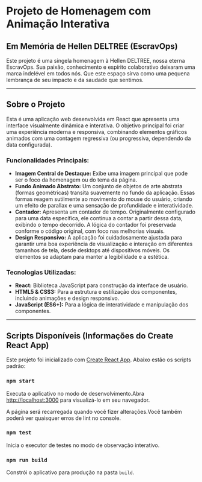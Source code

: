 # Projeto de Homenagem com Animação Interativa

## Em Memória de Hellen DELTREE (EscravOps)

Este projeto é uma singela homenagem à Hellen DELTREE, nossa eterna EscravOps. Sua paixão, conhecimento e espírito colaborativo deixaram uma marca indelével em todos nós. Que este espaço sirva como uma pequena lembrança de seu impacto e da saudade que sentimos.

---

## Sobre o Projeto

Esta é uma aplicação web desenvolvida em React que apresenta uma interface visualmente dinâmica e interativa. O objetivo principal foi criar uma experiência moderna e responsiva, combinando elementos gráficos animados com uma contagem regressiva (ou progressiva, dependendo da data configurada).

### Funcionalidades Principais:

*   **Imagem Central de Destaque:** Exibe uma imagem principal que pode ser o foco da homenagem ou do tema da página.
*   **Fundo Animado Abstrato:** Um conjunto de objetos de arte abstrata (formas geométricas) transita suavemente no fundo da aplicação. Essas formas reagem sutilmente ao movimento do mouse do usuário, criando um efeito de parallax e uma sensação de profundidade e interatividade.
*   **Contador:** Apresenta um contador de tempo. Originalmente configurado para uma data específica, ele continua a contar a partir dessa data, exibindo o tempo decorrido. A lógica do contador foi preservada conforme o código original, com foco nas melhorias visuais.
*   **Design Responsivo:** A aplicação foi cuidadosamente ajustada para garantir uma boa experiência de visualização e interação em diferentes tamanhos de tela, desde desktops até dispositivos móveis. Os elementos se adaptam para manter a legibilidade e a estética.

### Tecnologias Utilizadas:

*   **React:** Biblioteca JavaScript para construção da interface de usuário.
*   **HTML5 & CSS3:** Para a estrutura e estilização dos componentes, incluindo animações e design responsivo.
*   **JavaScript (ES6+):** Para a lógica de interatividade e manipulação dos componentes.

---

## Scripts Disponíveis (Informações do Create React App)

Este projeto foi inicializado com [Create React App](https://github.com/facebook/create-react-app). Abaixo estão os scripts padrão:

### `npm start`

Executa o aplicativo no modo de desenvolvimento.Abra [http://localhost:3000](http://localhost:3000) para visualizá-lo em seu navegador.

A página será recarregada quando você fizer alterações.Você também poderá ver quaisquer erros de lint no console.

### `npm test`

Inicia o executor de testes no modo de observação interativo.

### `npm run build`

Constrói o aplicativo para produção na pasta `build`.
